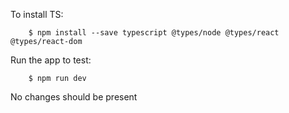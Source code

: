 To install TS:

        $ npm install --save typescript @types/node @types/react @types/react-dom

Run the app to test:

        $ npm run dev

No changes should be present
